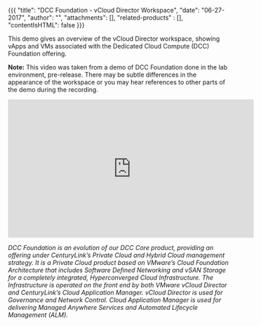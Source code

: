{{{
"title": "DCC Foundation - vCloud Director Workspace",
"date": "06-27-2017",
"author": "",
"attachments": [],
"related-products" : [],
"contentIsHTML": false
}}}

This demo gives an overview of the vCloud Director workspace, showing vApps and VMs associated with the Dedicated Cloud Compute (DCC) Foundation offering.

**Note:** This video was taken from a demo of DCC Foundation done in the lab environment, pre-release. There may be subtle differences in the appearance of the workspace or you may hear references to other parts of the demo during the recording.

<iframe width="560" height="315" src="https://player.vimeo.com/video/223078127" frameborder="0" allowfullscreen></iframe>

*DCC Foundation is an evolution of our DCC Core product, providing an offering under CenturyLink’s Private Cloud and Hybrid Cloud management strategy. It is a Private Cloud product based on VMware’s Cloud Foundation Architecture that includes Software Defined Networking and vSAN Storage for a completely integrated, Hyperconverged Cloud Infrastructure. The Infrastructure is operated on the front end by both VMware vCloud Director and CenturyLink’s Cloud Application Manager. vCloud Director is used for Governance and Network Control. Cloud Application Manager is used for delivering Managed Anywhere Services and Automated Lifecycle Management (ALM).*

